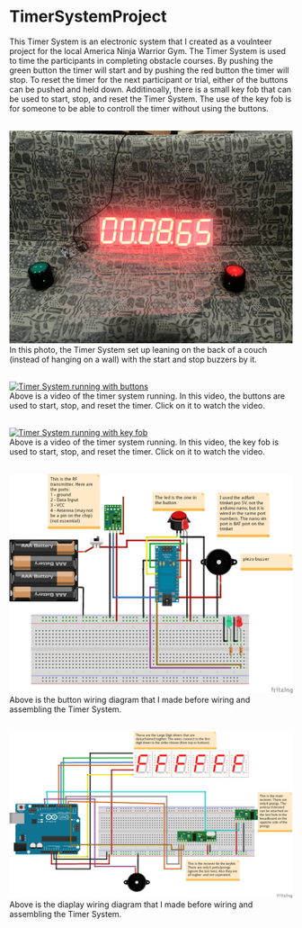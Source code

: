 # TimerSystemProject

This Timer System is an electronic system that I created as a voulnteer project for the local America Ninja Warrior Gym. The Timer System is used to time the participants in completing obstacle courses. By pushing the green button the timer will start and by pushing the red button the timer will stop. To reset the timer for the next participant or trial, either of the buttons can be pushed and held down. Additinoally, there is a small key fob that can be used to start, stop, and reset the Timer System. The use of the key fob is for someone to be able to controll the timer without using the buttons. <br /> <br />

![Timer System with the start and stop button](https://github.com/zgreenberg02/TimerSystemProject/blob/master/Images/TimerSystem.jpg?raw=true)
In this photo, the Timer System set up leaning on the back of a couch (instead of hanging on a wall) with the start and stop buzzers by it. <br /> <br />

[![Timer System running with buttons](http://img.youtube.com/vi/ExlcoNli3zw/0.jpg)](http://www.youtube.com/watch?v=ExlcoNli3zw) <br /> 
Above is a video of the timer system running. In this video, the buttons are used to start, stop, and reset the timer. Click on it to watch the video. <br /> <br /> 

[![Timer System running with key fob](http://img.youtube.com/vi/jaDrv7_3Kfk/0.jpg)](http://www.youtube.com/watch?v=jaDrv7_3Kfk) <br /> 
Above is a video of the timer system running. In this video, the key fob is used to start, stop, and reset the timer. Click on it to watch the video. <br /> <br />

![Button wiring](https://github.com/zgreenberg02/TimerSystemProject/blob/master/Images/button.png)
Above is the button wiring diagram that I made before wiring and assembling the Timer System. <br /> <br /> 

![Button wiring](https://github.com/zgreenberg02/TimerSystemProject/blob/master/Images/display.png)
Above is the diaplay wiring diagram that I made before wiring and assembling the Timer System. <br /> <br /> 

